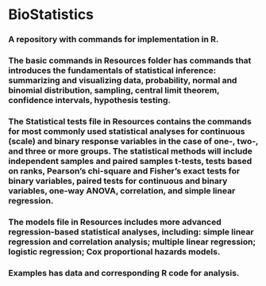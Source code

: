 # BioStatistics
### A repository with commands for implementation in R.
### The basic commands in Resources folder has commands that introduces the fundamentals of statistical inference: summarizing and visualizing data, probability, normal and binomial distribution, sampling, central limit theorem, confidence intervals, hypothesis testing. 
### The Statistical tests file in Resources contains the commands for most commonly used statistical analyses for continuous (scale) and binary response variables in the case of one-, two-, and three or more groups. The statistical methods will include independent samples and paired samples t-tests, tests based on ranks, Pearson’s chi-square and Fisher’s exact tests for binary variables, paired tests for continuous and binary variables, one-way ANOVA, correlation, and simple linear regression.
### The models file in Resources includes more advanced regression-based statistical analyses, including: simple linear regression and correlation analysis; multiple linear regression; logistic regression; Cox proportional hazards models.
### Examples has data and corresponding R code for analysis.
